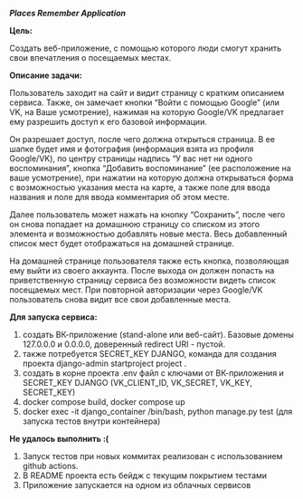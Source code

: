 **_Places Remember Application_**
 
 
**Цель:**

Создать веб-приложение, с помощью которого люди смогут хранить свои впечатления о посещаемых местах.
 
**Описание задачи:**

Пользователь заходит на сайт и видит страницу с кратким описанием сервиса. Также, он замечает кнопки “Войти с помощью Google” (или VK, на Ваше усмотрение), нажимая на которую Google/VK предлагает ему разрешить доступ к его базовой информации.

Он разрешает доступ, после чего должна открыться страница. В ее шапке будет имя и фотография (информация взята из профиля Google/VK), по центру страницы надпись “У вас нет ни одного воспоминания”, кнопка “Добавить воспоминание” (ее расположение на ваше усмотрение), при нажатии на которую должна открываться форма с возможностью указания места на карте, а также поле для ввода названия и поле для ввода комментария об этом месте.

Далее пользователь может нажать на кнопку “Сохранить”, после чего он снова попадает на домашнюю страницу со списком из этого элемента и возможностью добавлять новые места. Весь добавленный список мест будет отображаться на домашней странице.

На домашней странице пользователя также есть кнопка, позволяющая ему выйти из своего аккаунта. После выхода он должен попасть на приветственную страницу сервиса без возможности видеть список посещаемых мест. При повторной авторизации через Google/VK пользователь снова видит все свои добавленные места.


**Для запуска сервиса:**

1) создать ВК-приложение (stand-alone или веб-сайт). Базовые домены 127.0.0.0 и 0.0.0.0, доверенный redirect URI - пустой.
2) также потребуется SECRET_KEY DJANGO, команда для создания проекта django-admin startproject project .
3) создать в корне проекта .env файл с ключами от ВК-приложения и SECRET_KEY DJANGO (VK_CLIENT_ID, VK_SECRET, VK_KEY, SECRET_KEY)
4) docker compose build, docker compose up 
5) docker exec -it django_container /bin/bash, python manage.py test (для запуска тестов внутри контейнера)

**Не удалось выполнить :(**
1) Запуск тестов при новых коммитах реализован с использованием github actions.
2) В README проекта есть бейдж с текущим покрытием тестами
3) Приложение запускается на одном из облачных сервисов
